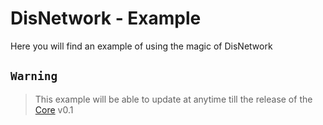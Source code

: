 # DisNetwork - Example
Here you will find an example of using the magic of DisNetwork

## **`Warning`**
> This example will be able to update at anytime
> till the release of the [Core](https://github.com/DisNetwork/core) v0.1
>